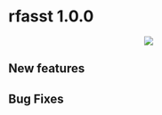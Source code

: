<!-- ------------------------>
<!-- ------------------------>
# rfasst 1.0.0
<p align="center"> <img src="READMEfigs/metisHeaderThick.PNG"></p>
<!-- ------------------------>
<!-- ------------------------>

## New features

## Bug Fixes
